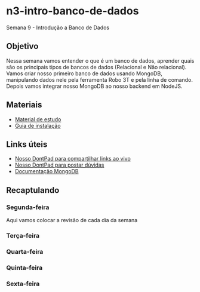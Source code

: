 # n3-intro-banco-de-dados
Semana 9 - Introdução a Banco de Dados

## Objetivo
Nessa semana vamos entender o que é um banco de dados, aprender quais são os principais tipos de bancos de dados (Relacional e Não relacional). Vamos criar nosso primeiro banco de dados usando MongoDB, manipulando dados nele pela ferramenta Robo 3T e pela linha de comando. Depois vamos integrar nosso MongoDB ao nosso backend em NodeJS.

## Materiais
- [Material de estudo](https://docs.google.com/document/d/1J1ZdvbJQmacboAJDfVELzbeMvDi0P-oYrdBPTKFBEak/edit?usp=sharing)
- [Guia de instalação](https://docs.google.com/document/d/1Wk7RcoRgqCUWSmCF_eO3DLUxd7X7DICBjmEqnsD7F0k/edit?usp=sharing)


## Links úteis
- [Nosso DontPad para compartilhar links ao vivo](http://dontpad.com/lovemongodb)
- [Nosso DontPad para postar dúvidas](http://dontpad.com/socorromongodb)
- [Documentação MongoDB](https://docs.mongodb.com/manual/crud/)


## Recaptulando
### Segunda-feira
Aqui vamos colocar a revisão de cada dia da semana
### Terça-feira
### Quarta-feira
### Quinta-feira
### Sexta-feira
